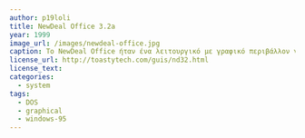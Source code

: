 ```yaml
---
author: p19loli
title: NewDeal Office 3.2a
year: 1999
image_url: /images/newdeal-office.jpg
caption: Το NewDeal Office ήταν ένα λειτουργικό με γραφικό περιβάλλον για DOS, το οποίο προσέφερε ένα user interface αντίστοιχο του Windows-95, αλλά για υπολογιστές χαμηλού κόστους που δεν μπορούσαν να τρέξουν το Windows
license_url: http://toastytech.com/guis/nd32.html
license_text: 
categories:
  - system
tags:
  - DOS
  - graphical
  - windows-95
---
```

